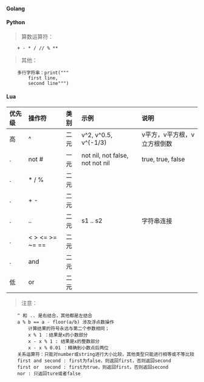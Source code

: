 #### Golang

#### Python

> 算数运算符：
```
	+ - * / // % **
```

> 其他：
```
	多行字符串：print("""
		first line,
		second line""")
```



#### Lua

|优先级|操作符|类别|示例|说明|
|:-----|:-----|:---|:---|:---|
|高|^               |二元|v^2, v^0.5, v^(-1/3)           |v平方，v平方根，v立方根倒数|算数运算符      |
|. |not #           |一元|not nil, not false, not not nil|true, true, false          |逻辑运算符和其他|
|. |* / %           |二元|                               |                           |算数运算符      |
|. |+ -             |二元|                               |                           |算数运算符      |
|. |..              |二元|s1 .. s2                       |字符串连接                 |其他            |
|. |< > <= >= ~= == |二元|                               |                           |关系运算符      |
|. |and             |二元|                               |                           |逻辑运算符      |
|低|or              |二元|                               |                           |逻辑运算符      |

> 注意：
```
	^ 和 .. 是右结合，其他都是左结合
	a % b == a - floor(a/b) 涉及浮点数操作
	    计算结果的符号永远与第二个参数相同；
	    x % 1 ：结果是x的小数部分
	    x - x % 1 : 结果是x的整数部分
	    x - x % 0.01 ：精确到小数点后两位
	关系运算符：只能对number或string进行大小比较，其他类型只能进行相等或不等比较
	first and second : first为false，则返回first，否则返回second
	first or  second : first为true，则返回first，否则返回second
	nor : 只返回ture或者false
```